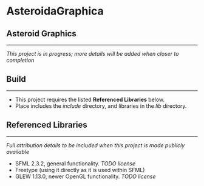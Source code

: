 # AsteroidaGraphica
## Asteroid Graphics
--------------------

*This project is in progress; more details will be added when closer to completion*

## Build
--------
- This project requires the listed **Referenced Libraries** below.
- Place includes the *include* directory, and libraries in the *lib* directory.

## Referenced Libraries
---------------------
*Full attribution details to be included when this project is made publicly available*
* SFML 2.3.2, general functionality. *TODO license*
* Freetype (using it directly as it is used within SFML)
* GLEW 1.13.0, newer OpenGL functionality. *TODO license*